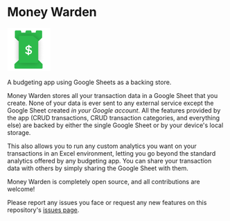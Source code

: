 # Money Warden

![Money Warden](../assets/images/logo.png)

A budgeting app using Google Sheets as a backing store.

Money Warden stores all your transaction data in a Google Sheet that you create. None of your
data is ever sent to any external service except the Google Sheet created _in your Google
account_. All the features provided by the app (CRUD transactions, CRUD transaction categories,
and everything else) are backed by either the single Google Sheet or by your device's local storage.

This also allows you to run any custom analytics you want on your transactions in an
Excel environment, letting you go beyond the standard analytics offered by any budgeting app.
You can share your transaction data with others by simply sharing the Google Sheet with them.

Money Warden is completely open source, and all contributions are welcome!

Please report any issues you face or request any new features on this repository's
[issues page](https://github.com/hrushikeshrv/money-warden/issues).
